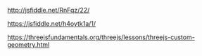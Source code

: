 http://jsfiddle.net/RnFqz/22/

https://jsfiddle.net/h4oytk1a/1/

https://threejsfundamentals.org/threejs/lessons/threejs-custom-geometry.html